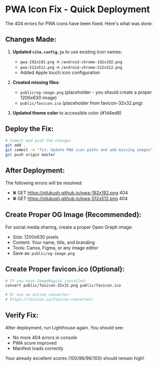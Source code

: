 # PWA Icon Fix - Quick Deployment

The 404 errors for PWA icons have been fixed. Here's what was done:

## Changes Made:

1. **Updated `vite.config.js`** to use existing icon names:
   - `pwa-192x192.png` → `/android-chrome-192x192.png`
   - `pwa-512x512.png` → `/android-chrome-512x512.png`
   - Added Apple touch icon configuration

2. **Created missing files**:
   - `public/og-image.png` (placeholder - you should create a proper 1200x630 image)
   - `public/favicon.ico` (placeholder from favicon-32x32.png)

3. **Updated theme color** to accessible color (#1d4ed8)

## Deploy the Fix:

```bash
# Commit and push the changes
git add .
git commit -m "fix: Update PWA icon paths and add missing images"
git push origin master
```

## After Deployment:

The following errors will be resolved:
- ❌ GET https://nilukush.github.io/pwa-192x192.png 404
- ❌ GET https://nilukush.github.io/pwa-512x512.png 404

## Create Proper OG Image (Recommended):

For social media sharing, create a proper Open Graph image:
- Size: 1200x630 pixels
- Content: Your name, title, and branding
- Tools: Canva, Figma, or any image editor
- Save as: `public/og-image.png`

## Create Proper favicon.ico (Optional):

```bash
# If you have ImageMagick installed:
convert public/favicon-32x32.png public/favicon.ico

# Or use an online converter:
# https://favicon.io/favicon-converter/
```

## Verify Fix:

After deployment, run Lighthouse again. You should see:
- No more 404 errors in console
- PWA score improved
- Manifest loads correctly

Your already excellent scores (100/96/96/100) should remain high!